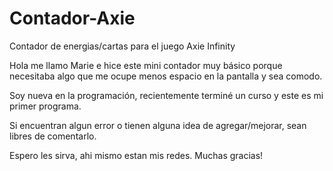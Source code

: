 # Contador-Axie
Contador de energias/cartas para el juego Axie Infinity

Hola me llamo Marie e hice este mini contador muy básico porque necesitaba algo que me ocupe menos espacio en la pantalla y sea comodo.

Soy nueva en la programación, recientemente terminé un curso y este es mi primer programa.

Si encuentran algun error o tienen alguna idea de agregar/mejorar, sean libres de comentarlo.

Espero les sirva, ahi mismo estan mis redes. Muchas gracias!
